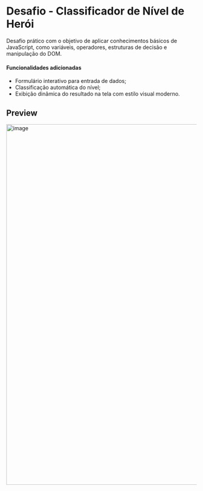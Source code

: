# Desafio - Classificador de Nível de Herói
Desafio prático com o objetivo de aplicar conhecimentos básicos de JavaScript, como variáveis, operadores, estruturas de decisão e manipulação do DOM.

#### Funcionalidades adicionadas
- Formulário interativo para entrada de dados;
- Classificação automática do nível;
- Exibição dinâmica do resultado na tela com estilo visual moderno.

## Preview
<img width="1920" height="953" alt="image" src="https://github.com/user-attachments/assets/da133516-b361-4baa-bf95-d85dfb13d57b" />
